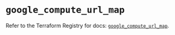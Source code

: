 # `google_compute_url_map`

Refer to the Terraform Registry for docs: [`google_compute_url_map`](https://registry.terraform.io/providers/hashicorp/google/6.6.0/docs/resources/compute_url_map).
